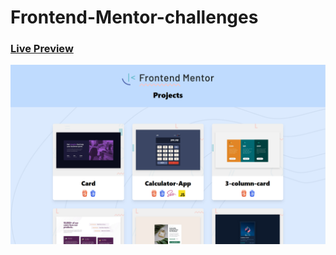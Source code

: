 # Frontend-Mentor-challenges
### [Live Preview](https://andricksilva.github.io/Frontend-Mentor-challenges)

<img src= "./Images/Preview.PNG" />
